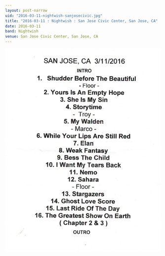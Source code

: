 ```yaml
---
layout: post-narrow
uid: "2016-03-11-nightwish-sanjosecivic.jpg"
title: "2016-03-11 : Nightwish : San Jose Civic Center, San Jose, CA"
date: 2016-03-11
band: Nightwish
venue: San Jose Civic Center, San Jose, CA
---
```


<div class="showcase">
  <img src="/img/2016/03/20160311-Nightwish-SanJoseCivic.jpg" alt="2016-03-11-nightwish-sanjosecivic.jpg">
</div>
